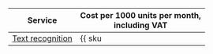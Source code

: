| Service | Cost per 1000 units per month,<br> including VAT |
| ----- | ----- |
| [Text recognition](../../vision/concepts/ocr/index.md) | {{ sku|RUB|ai.vision.text_detection|int|string }} |